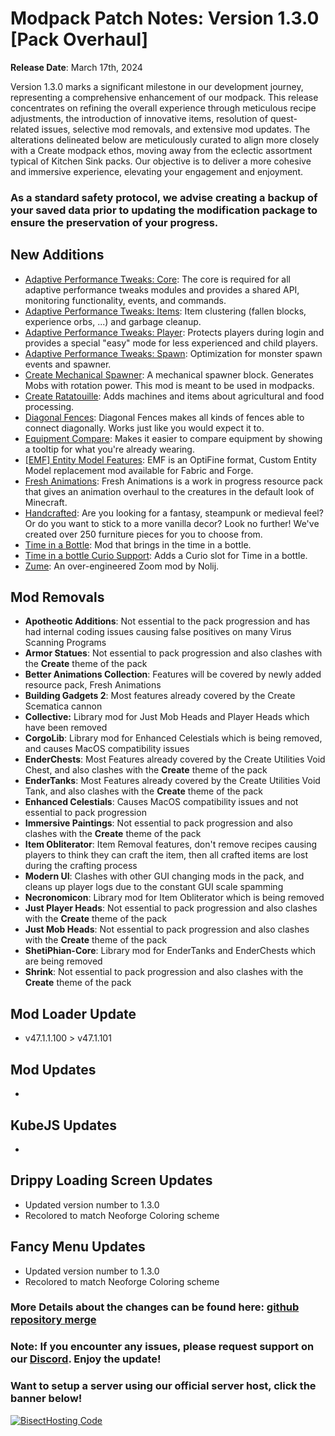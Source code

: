 # Modpack Patch Notes: Version 1.3.0 [Pack Overhaul]
**Release Date**: March 17th, 2024

Version 1.3.0 marks a significant milestone in our development journey, representing a comprehensive enhancement of our modpack. This release concentrates on refining the overall experience through meticulous recipe adjustments, the introduction of innovative items, resolution of quest-related issues, selective mod removals, and extensive mod updates. The alterations delineated below are meticulously curated to align more closely with a Create modpack ethos, moving away from the eclectic assortment typical of Kitchen Sink packs. Our objective is to deliver a more cohesive and immersive experience, elevating your engagement and enjoyment.

### As a standard safety protocol, we advise creating a backup of your saved data prior to updating the modification package to ensure the preservation of your progress.
## New Additions
- [Adaptive Performance Tweaks: Core](https://modrinth.com/mod/adaptive-performance-tweaks-core): The core is required for all adaptive performance tweaks modules and provides a shared API, monitoring functionality, events, and commands.
- [Adaptive Performance Tweaks: Items](https://modrinth.com/mod/adaptive-performance-tweaks-items): Item clustering (fallen blocks, experience orbs, ...) and garbage cleanup.
- [Adaptive Performance Tweaks: Player](https://modrinth.com/mod/adaptive-performance-tweaks-player): Protects players during login and provides a special "easy" mode for less experienced and child players.
- [Adaptive Performance Tweaks: Spawn](https://modrinth.com/mod/adaptive-performance-tweaks-spawn): Optimization for monster spawn events and spawner.
- [Create Mechanical Spawner](https://modrinth.com/mod/create-mechanical-spawner): A mechanical spawner block. Generates Mobs with rotation power. This mod is meant to be used in modpacks.
- [Create Ratatouille](https://modrinth.com/mod/create-ratatouille): Adds machines and items about agricultural and food processing.
- [Diagonal Fences](https://modrinth.com/mod/diagonal-fences): Diagonal Fences makes all kinds of fences able to connect diagonally. Works just like you would expect it to.
- [Equipment Compare](https://modrinth.com/mod/equipment-compare): Makes it easier to compare equipment by showing a tooltip for what you're already wearing.
- [[EMF] Entity Model Features](https://modrinth.com/mod/entity-model-features): EMF is an OptiFine format, Custom Entity Model replacement mod available for Fabric and Forge.
- [Fresh Animations](https://modrinth.com/resourcepack/fresh-animations): Fresh Animations is a work in progress resource pack that gives an animation overhaul to the creatures in the default look of Minecraft.
- [Handcrafted](https://modrinth.com/mod/handcrafted): Are you looking for a fantasy, steampunk or medieval feel? Or do you want to stick to a more vanilla decor? Look no further! We've created over 250 furniture pieces for you to choose from.
- [Time in a Bottle](https://www.curseforge.com/minecraft/mc-mods/time-in-a-bottle-forge): Mod that brings in the time in a bottle.
- [Time in a bottle Curio Support](https://legacy.curseforge.com/minecraft/mc-mods/time-in-a-bottle-curio-support): Adds a Curio slot for Time in a bottle.
- [Zume](https://modrinth.com/mod/zume): An over-engineered Zoom mod by Nolij.
## Mod Removals
- **Apotheotic Additions**: Not essential to the pack progression and has had internal coding issues causing false positives on many Virus Scanning Programs
- **Armor Statues**: Not essential to pack progression and also clashes with the **Create** theme of the pack
- **Better Animations Collection**: Features will be covered by newly added resource pack, Fresh Animations
- **Building Gadgets 2**: Most features already covered by the Create Scematica cannon
- **Collective:** Library mod for Just Mob Heads and Player Heads which have been removed
- **CorgoLib**: Library mod for Enhanced Celestials which is being removed, and causes MacOS compatibility issues
- **EnderChests**: Most Features already covered by the Create Utilities Void Chest, and also clashes with the **Create** theme of the pack
- **EnderTanks**: Most Features already covered by the Create Utilities Void Tank, and also clashes with the **Create** theme of the pack
- **Enhanced Celestials**: Causes MacOS compatibility issues and not essential to pack progression
- **Immersive Paintings**: Not essential to pack progression and also clashes with the **Create** theme of the pack
- **Item Obliterator**: Item Removal features, don't remove recipes causing players to think they can craft the item, then all crafted items are lost during the crafting process
- **Modern UI**: Clashes with other GUI changing mods in the pack, and cleans up player logs due to the constant GUI scale spamming
- **Necronomicon**: Library mod for Item Obliterator which is being removed
- **Just Player Heads**: Not essential to pack progression and also clashes with the **Create** theme of the pack
- **Just Mob Heads**: Not essential to pack progression and also clashes with the **Create** theme of the pack
- **ShetiPhian-Core**: Library mod for EnderTanks and EnderChests which are being removed
- **Shrink**: Not essential to pack progression and also clashes with the **Create** theme of the pack
## Mod Loader Update
- v47.1.1.100 > v47.1.101
## Mod Updates
- 
## KubeJS Updates
- 
## Drippy Loading Screen Updates
- Updated version number to 1.3.0
- Recolored to match Neoforge Coloring scheme
## Fancy Menu Updates
- Updated version number to 1.3.0
- Recolored to match Neoforge Coloring scheme
### More Details about the changes can be found here: [github repository merge](https://github.com/M0nkeyPr0grammer/Landscapes-Reimagined-Forge-Frontier/commit/a3790523ced3a9accbd645b5aee4ea2dac56fc42)
### Note: If you encounter any issues, please request support on our [Discord](https://discord.gg/quenZthXgy). Enjoy the update!
### Want to setup a server using our official server host, click the banner below!
[![BisectHosting Code](https://raw.githubusercontent.com/M0nkeyPr0grammer/Landscapes-Reimagined/main/BH_Landscape_Reimagined.png)](https://bisecthosting.com/M0nkeyPr0grammer?r=modrinth+chanelog)